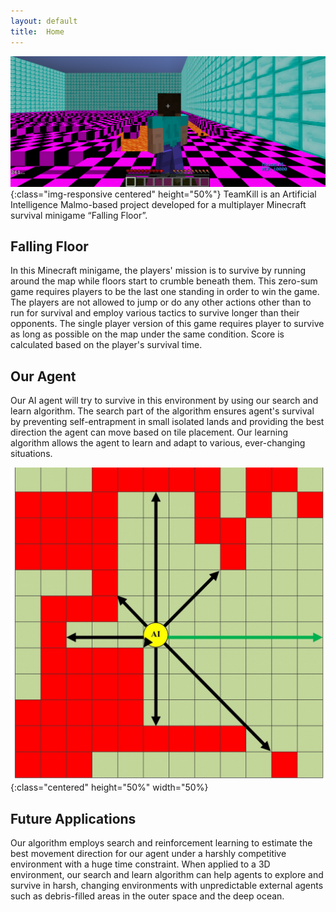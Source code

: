```yaml
---
layout: default
title:  Home
---
```

![Screenshot](Mine3.PNG){:class="img-responsive centered" height="50%"}
TeamKill is an Artificial Intelligence Malmo-based project developed for a multiplayer Minecraft survival minigame “Falling Floor”.

## Falling Floor
In this Minecraft minigame, the players' mission is to survive by running around the map while floors start to crumble beneath them. This zero-sum game requires players to be the last one standing in order to win the game. The players are not allowed to jump or do any other actions other than to run for survival and employ various tactics to survive longer than their opponents.
The single player version of this game requires player to survive as long as possible on the map under the same condition. Score is calculated based on the player's survival time.
## Our Agent
Our AI agent will try to survive in this environment by using our search and learn algorithm. The search part of the algorithm ensures agent's survival by preventing self-entrapment in small isolated lands and providing the best direction the agent can move based on tile placement. Our learning algorithm allows the agent to learn and adapt to various, ever-changing situations.

![Breadth First Search](Algorithm2-1.jpg){:class="centered" height="50%" width="50%}

## Future Applications
Our algorithm employs search and reinforcement learning to estimate the best movement direction for our agent under a harshly competitive environment with a huge time constraint. When applied to a 3D environment, our search and learn algorithm can help agents to explore and survive in harsh, changing environments with unpredictable external agents such as debris-filled areas in the outer space and the deep ocean.
